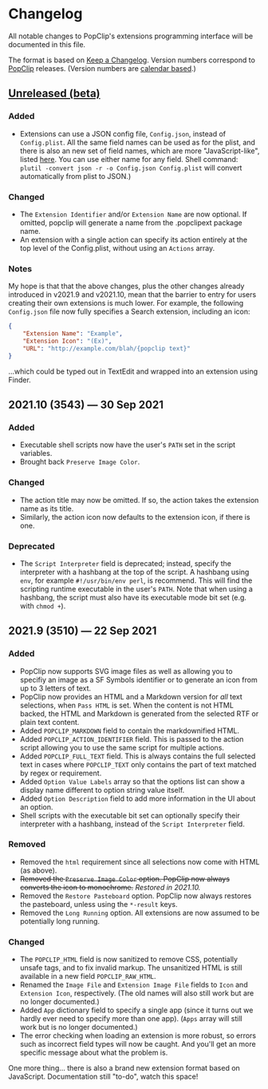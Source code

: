 # Changelog

All notable changes to PopClip's extensions programming interface will be documented in this file.

The format is based on [Keep a Changelog](https://keepachangelog.com/en/1.0.0/).
Version numbers correspond to [PopClip](https://pilotmoon.com/popclip) releases. (Version numbers are
[calendar based](https://calver.org).)

## [Unreleased (beta)](https://pilotmoon.com/popclip/download)

### Added

- Extensions can use a JSON config file, `Config.json`, instead of `Config.plist`. All the same field names can be used as for the plist, and there is also an new set of field names, which are more "JavaScript-like", listed [here](/misc/mapping.csv). You can use either name for any field. Shell command: `plutil -convert json -r -o Config.json Config.plist` will convert automatically from plist to JSON.)

### Changed

- The `Extension Identifier` and/or `Extension Name` are now optional. If omitted, popclip will generate a name from the .popclipext package name.
- An extension with a single action can specify its action entirely at the top level of the Config.plist, without using an `Actions` array.

### Notes

My hope is that that the above changes, plus the other changes already introduced in v2021.9 and v2021.10, mean that the barrier to entry for users creating their own extensions is much lower. For example, the following `Config.json` file now fully specifies a Search extension, including an icon:

```json
{
    "Extension Name": "Example",
    "Extension Icon": "(Ex)",
    "URL": "http://example.com/blah/{popclip text}"
}
```

...which could be typed out in TextEdit and wrapped into an extension using Finder.

## 2021.10 (3543) — 30 Sep 2021

### Added

- Executable shell scripts now have the user's `PATH` set in the script variables.
- Brought back `Preserve Image Color`.

### Changed

- The action title may now be omitted. If so, the action takes the extension name as its title.
- Similarly, the action icon now defaults to the extension icon, if there is one.

### Deprecated

- The `Script Interpreter` field is deprecated; instead, specify the interpreter with a hashbang at the top of the script. A hashbang using `env`, for example `#!/usr/bin/env perl`, is recommend. This will find the scripting runtime executable in the user's `PATH`. Note that when using a hashbang, the script must also have its executable mode bit set (e.g. with `chmod +`).

## 2021.9 (3510) — 22 Sep 2021

### Added

- PopClip now supports SVG image files as well as allowing you to specifiy an image as a SF Symbols identifier or to generate an icon from up to 3 letters of text.
- PopClip now provides an HTML and a Markdown version for _all_ text selections, when `Pass HTML` is set. When the content is not HTML backed, the HTML and Markdown is generated from the selected RTF or plain text content.
- Added `POPCLIP_MARKDOWN` field to contain the markdownified HTML.
- Added `POPCLIP_ACTION_IDENTIFIER` field. This is passed to the action script allowing you to use the same script for multiple actions.
- Added `POPCLIP_FULL_TEXT` field. This is always contains the full selected text in cases where `POPCLIP_TEXT` only contains the part of text matched by regex or requirement.
- Added `Option Value Labels` array so that the options list can show a display name different to option string value itself.
- Added `Option Description` field to add more information in the UI about an option.
- Shell scripts with the executable bit set can optionally specify their interpreter with a hashbang, instead of the `Script Interpreter` field.

### Removed

- Removed the `html` requirement since all selections now come with HTML (as above).
- ~~Removed the `Preserve Image Color` option. PopClip now always converts the icon to monochrome.~~ _Restored in 2021.10._
- Removed the `Restore Pasteboard` option. PopClip now always restores the pasteboard, unless using the `*-result` keys.
- Removed the `Long Running` option. All extensions are now assumed to be potentially long running.

### Changed

- The `POPCLIP_HTML` field is now sanitized to remove CSS, potentially unsafe tags, and to fix invalid markup. The unsanitized HTML is still available in a new field `POPCLIP_RAW_HTML`.
- Renamed the `Image File` and `Extension Image File` fields to `Icon` and `Extension Icon`, respectively. (The old names will also still work but are no longer documented.)
- Added `App` dictionary field to specify a single app (since it turns out we hardly ever need to specify more than one app). (`Apps` array will still work but is no longer documented.)
- The error checking when loading an extension is more robust, so errors such as incorrect field types will now be caught. And you'll get an more specific message about what the problem is.

One more thing... there is also a brand new extension format based on JavaScript. Documentation still "to-do", watch this space!
